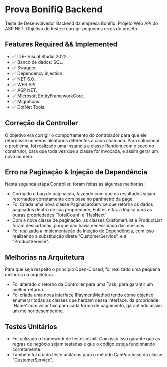
# Prova BonifiQ Backend

Teste de Desenvolvedor Backend da empresa Bonifiq. Projeto Web API do ASP NET. 
Objetivo do teste e corrigir pequenos erros do projeto.

## Features Required && Implemented

- :white_check_mark: IDE- Visual Studio 2022.
- :white_check_mark: Banco de dados: SQL.
- :white_check_mark: Swagger.
- :white_check_mark: Dependency injection.
- :white_check_mark: NET 6.0.
- :white_check_mark: WEB API.
- :white_check_mark: ASP NET.
- :white_check_mark: Microsoft EntityFrameworkCore.
- :white_check_mark: Migrations.
- :white_check_mark: DotNet Tools. 

## Correção da Controller
O objetivo era corrigir o comportamento do controlador para que ele retornasse números aleatórios diferentes a cada chamada. 
Para solucionar o problema, foi realizado uma instancia a classe Random com o seed no construtor, para que toda vez que a classe for invocada,
e assim gerar um novo número.

## Erro na Paginação & Injeção de Dependência 
Nesta segunda etápa Controller, foram feitas as algumas melhorias:

- Corrigido o bug de paginação, fazendo com que os resultados sejam retornados corretamente com base no parâmetro da page.
- Foi Criada uma nova classe PaginacaoService que retorna os dados paginados dentro de sua propriedade, Entites e faz a lógica para as outras propriedades 'TotalCount' e 'HasNext'
- Com a nova classe de paginação, as classes CustomerList e ProductList foram descartadas, porque não havia necessidada das mesmas.
- Foi realizado a implementação da Injeção de Dependência, com isso realizando a substituição direta "CustomerService", e a "ProductService".

## Melhorias na Arquitetura 
 Para que seja respeito o principio Open-Closed, foi realizado uma pequena melhoria na arquitetura.

 - Foi alterado o retorno da Controller para uma Task<IActionResult>, para garantir um melhor retorno.
 - Foi criada uma nova interface IPaymentMethod tendo como objetivo enumerar todas as classes que herdam dessa interface. 
   da propridade 'Name' com valor fixo para cada forma de pagamento, garantindo assim um melhor desempenho.

## Testes Unitários

- Foi utilizado o framework de testes xUnit. Com isso Isso garante que as regras de negócio sejam testadas e que o código esteja funcionando corretamente.
- Também foi criado teste unitários para o método CanPurchase da classe "CustomerService".
